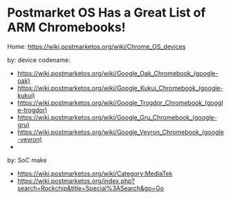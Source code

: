 # Postmarket OS Has a Great List of ARM Chromebooks!
Home: https://wiki.postmarketos.org/wiki/Chrome_OS_devices

by: device codename:
- https://wiki.postmarketos.org/wiki/Google_Oak_Chromebook_(google-oak)
- https://wiki.postmarketos.org/wiki/Google_Kukui_Chromebook_(google-kukui)
- https://wiki.postmarketos.org/wiki/Google_Trogdor_Chromebook_(google-trogdor)
- https://wiki.postmarketos.org/wiki/Google_Gru_Chromebook_(google-gru)
- https://wiki.postmarketos.org/wiki/Google_Veyron_Chromebook_(google-veyron)
- 

by: SoC make
- https://wiki.postmarketos.org/wiki/Category:MediaTek
- https://wiki.postmarketos.org/index.php?search=Rockchip&title=Special%3ASearch&go=Go
